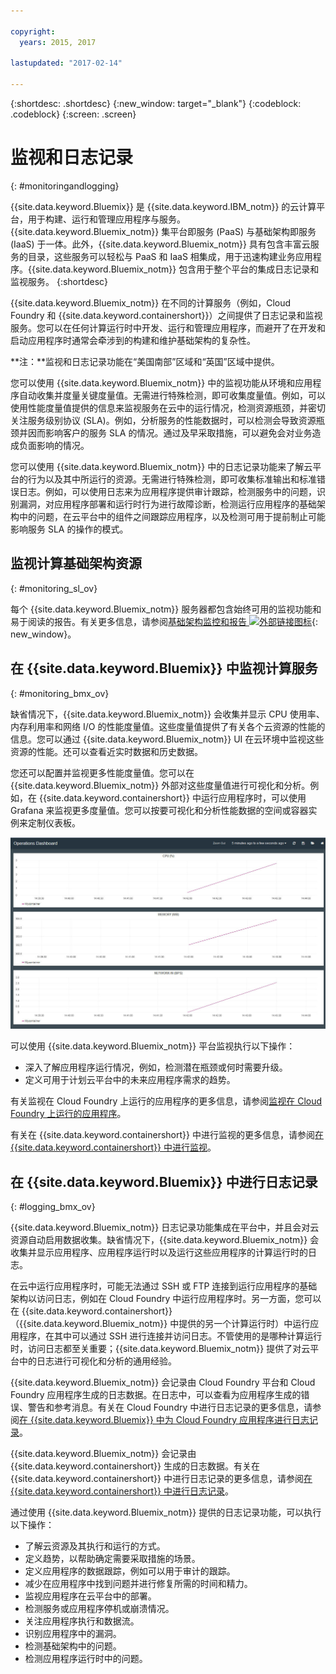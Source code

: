 ```yaml
---

copyright:
  years: 2015, 2017

lastupdated: "2017-02-14"

---
```



{:shortdesc: .shortdesc}
{:new_window: target="_blank"}
{:codeblock: .codeblock}
{:screen: .screen}

# 监视和日志记录
{: #monitoringandlogging}

{{site.data.keyword.Bluemix}} 是 {{site.data.keyword.IBM_notm}} 的云计算平台，用于构建、运行和管理应用程序与服务。{{site.data.keyword.Bluemix_notm}} 集平台即服务 (PaaS) 与基础架构即服务 (IaaS) 于一体。此外，{{site.data.keyword.Bluemix_notm}} 具有包含丰富云服务的目录，这些服务可以轻松与 PaaS 和 IaaS 相集成，用于迅速构建业务应用程序。{{site.data.keyword.Bluemix_notm}} 包含用于整个平台的集成日志记录和监视服务。
{:shortdesc}

{{site.data.keyword.Bluemix_notm}} 在不同的计算服务（例如，Cloud Foundry 和 {{site.data.keyword.containershort}}）之间提供了日志记录和监视服务。您可以在任何计算运行时中开发、运行和管理应用程序，而避开了在开发和启动应用程序时通常会牵涉到的构建和维护基础架构的复杂性。 

**注：**监视和日志记录功能在“美国南部”区域和“英国”区域中提供。

您可以使用 {{site.data.keyword.Bluemix_notm}} 中的监视功能从环境和应用程序自动收集并度量关键度量值。无需进行特殊检测，即可收集度量值。例如，可以使用性能度量值提供的信息来监视服务在云中的运行情况，检测资源瓶颈，并密切关注服务级别协议 (SLA)。例如，分析服务的性能数据时，可以检测会导致资源瓶颈并因而影响客户的服务 SLA 的情况。通过及早采取措施，可以避免会对业务造成负面影响的情况。  

您可以使用 {{site.data.keyword.Bluemix_notm}} 中的日志记录功能来了解云平台的行为以及其中所运行的资源。无需进行特殊检测，即可收集标准输出和标准错误日志。例如，可以使用日志来为应用程序提供审计跟踪，检测服务中的问题，识别漏洞，对应用程序部署和运行时行为进行故障诊断，检测运行应用程序的基础架构中的问题，在云平台中的组件之间跟踪应用程序，以及检测可用于提前制止可能影响服务 SLA 的操作的模式。

## 监视计算基础架构资源
{: #monitoring_sl_ov}

每个 {{site.data.keyword.Bluemix_notm}} 服务器都包含始终可用的监视功能和易于阅读的报告。有关更多信息，请参阅[基础架构监控和报告 ![外部链接图标](../icons/launch-glyph.svg "外部链接图标")](https://www.ibm.com/cloud-computing/bluemix/infrastructure-monitoring){: new_window}。



## 在 {{site.data.keyword.Bluemix}} 中监视计算服务
{: #monitoring_bmx_ov}

缺省情况下，{{site.data.keyword.Bluemix_notm}} 会收集并显示 CPU 使用率、内存利用率和网络 I/O 的性能度量值。这些度量值提供了有关各个云资源的性能的信息。您可以通过 {{site.data.keyword.Bluemix_notm}} UI 在云环境中监视这些资源的性能。还可以查看近实时数据和历史数据。 

您还可以配置并监视更多性能度量值。您可以在 {{site.data.keyword.Bluemix_notm}} 外部对这些度量值进行可视化和分析。例如，在 {{site.data.keyword.containershort}} 中运行应用程序时，可以使用 Grafana 来监视更多度量值。您可以按要可视化和分析性能数据的空间或容器实例来定制仪表板。

![在 {{site.data.keyword.Bluemix_notm}} 中运行的容器的 Grafana 监视视图](images/monitoring_default_container_grafana_view.jpg)

可以使用 {{site.data.keyword.Bluemix_notm}} 平台监视执行以下操作：

* 深入了解应用程序运行情况，例如，检测潜在瓶颈或何时需要升级。
* 定义可用于计划云平台中的未来应用程序需求的趋势。

有关监视在 Cloud Foundry 上运行的应用程序的更多信息，请参阅[监视在 Cloud Foundry 上运行的应用程序](monitoring_cf_apps.html#monitoring_bluemix_apps)。

有关在 {{site.data.keyword.containershort}} 中进行监视的更多信息，请参阅[在 {{site.data.keyword.containershort}} 中进行监视](/docs/containers/monitoringandlogging/container_ml_monitor.html#container_ml_monitor)。   

## 在 {{site.data.keyword.Bluemix}} 中进行日志记录
{: #logging_bmx_ov}

{{site.data.keyword.Bluemix_notm}} 日志记录功能集成在平台中，并且会对云资源自动启用数据收集。缺省情况下，{{site.data.keyword.Bluemix_notm}} 会收集并显示应用程序、应用程序运行时以及运行这些应用程序的计算运行时的日志。 

在云中运行应用程序时，可能无法通过 SSH 或 FTP 连接到运行应用程序的基础架构以访问日志，例如在 Cloud Foundry 中运行应用程序时。另一方面，您可以在 {{site.data.keyword.containershort}}（{{site.data.keyword.Bluemix_notm}} 中提供的另一个计算运行时）中运行应用程序，在其中可以通过 SSH 进行连接并访问日志。不管使用的是哪种计算运行时，访问日志都至关重要；{{site.data.keyword.Bluemix_notm}} 提供了对云平台中的日志进行可视化和分析的通用经验。

{{site.data.keyword.Bluemix_notm}} 会记录由 Cloud Foundry 平台和 Cloud Foundry 应用程序生成的日志数据。在日志中，可以查看为应用程序生成的错误、警告和参考消息。有关在 Cloud Foundry 中进行日志记录的更多信息，请参阅[在 {{site.data.keyword.Bluemix}} 中为 Cloud Foundry 应用程序进行日志记录](logging_cf_apps.html#logging_bluemix_cf_apps)。

{{site.data.keyword.Bluemix_notm}} 会记录由 {{site.data.keyword.containershort}} 生成的日志数据。有关在 {{site.data.keyword.containershort}} 中进行日志记录的更多信息，请参阅[在 {{site.data.keyword.containershort}} 中进行日志记录](/docs/containers/monitoringandlogging/container_ml_logs.html#container_ml_logs)。   


通过使用 {{site.data.keyword.Bluemix_notm}} 提供的日志记录功能，可以执行以下操作：

* 了解云资源及其执行和运行的方式。
* 定义趋势，以帮助确定需要采取措施的场景。
* 定义应用程序的数据跟踪，例如可以用于审计的跟踪。
* 减少在应用程序中找到问题并进行修复所需的时间和精力。 
* 监视应用程序在云平台中的部署。
* 检测服务或应用程序停机或崩溃情况。
* 关注应用程序执行和数据流。
* 识别应用程序中的漏洞。
* 检测基础架构中的问题。
* 检测应用程序运行时中的问题。


